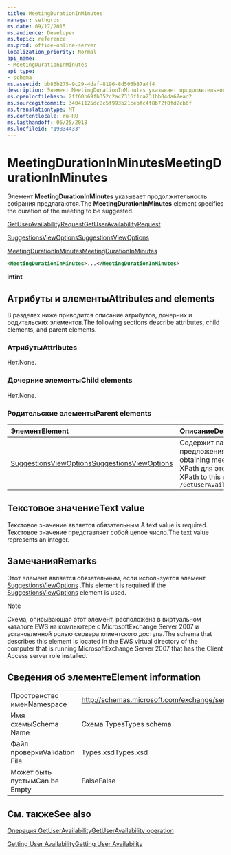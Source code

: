 ```yaml
---
title: MeetingDurationInMinutes
manager: sethgros
ms.date: 09/17/2015
ms.audience: Developer
ms.topic: reference
ms.prod: office-online-server
localization_priority: Normal
api_name:
- MeetingDurationInMinutes
api_type:
- schema
ms.assetid: bb86b275-9c29-4daf-8196-8d505b87a4f4
description: Элемент MeetingDurationInMinutes указывает продолжительность собрания предлагаются.
ms.openlocfilehash: 2ff60b69fb352c2ac7316f1ca231bb04da67ead2
ms.sourcegitcommit: 34041125dc8c5f993b21cebfc4f8b72f0fd2cb6f
ms.translationtype: MT
ms.contentlocale: ru-RU
ms.lasthandoff: 06/25/2018
ms.locfileid: "19834433"
---
```

# <a name="meetingdurationinminutes"></a><span data-ttu-id="9e04f-103">MeetingDurationInMinutes</span><span class="sxs-lookup"><span data-stu-id="9e04f-103">MeetingDurationInMinutes</span></span>

<span data-ttu-id="9e04f-104">Элемент **MeetingDurationInMinutes** указывает продолжительность собрания предлагаются.</span><span class="sxs-lookup"><span data-stu-id="9e04f-104">The **MeetingDurationInMinutes** element specifies the duration of the meeting to be suggested.</span></span> 
  
[<span data-ttu-id="9e04f-105">GetUserAvailabilityRequest</span><span class="sxs-lookup"><span data-stu-id="9e04f-105">GetUserAvailabilityRequest</span></span>](getuseravailabilityrequest.md)
  
[<span data-ttu-id="9e04f-106">SuggestionsViewOptions</span><span class="sxs-lookup"><span data-stu-id="9e04f-106">SuggestionsViewOptions</span></span>](suggestionsviewoptions.md)
  
[<span data-ttu-id="9e04f-107">MeetingDurationInMinutes</span><span class="sxs-lookup"><span data-stu-id="9e04f-107">MeetingDurationInMinutes</span></span>](meetingdurationinminutes.md)
  
```xml
<MeetingDurationInMinutes>...</MeetingDurationInMinutes>
```

 <span data-ttu-id="9e04f-108">**int**</span><span class="sxs-lookup"><span data-stu-id="9e04f-108">**int**</span></span>
## <a name="attributes-and-elements"></a><span data-ttu-id="9e04f-109">Атрибуты и элементы</span><span class="sxs-lookup"><span data-stu-id="9e04f-109">Attributes and elements</span></span>

<span data-ttu-id="9e04f-110">В разделах ниже приводится описание атрибутов, дочерних и родительских элементов.</span><span class="sxs-lookup"><span data-stu-id="9e04f-110">The following sections describe attributes, child elements, and parent elements.</span></span>
  
### <a name="attributes"></a><span data-ttu-id="9e04f-111">Атрибуты</span><span class="sxs-lookup"><span data-stu-id="9e04f-111">Attributes</span></span>

<span data-ttu-id="9e04f-112">Нет.</span><span class="sxs-lookup"><span data-stu-id="9e04f-112">None.</span></span>
  
### <a name="child-elements"></a><span data-ttu-id="9e04f-113">Дочерние элементы</span><span class="sxs-lookup"><span data-stu-id="9e04f-113">Child elements</span></span>

<span data-ttu-id="9e04f-114">Нет.</span><span class="sxs-lookup"><span data-stu-id="9e04f-114">None.</span></span>
  
### <a name="parent-elements"></a><span data-ttu-id="9e04f-115">Родительские элементы</span><span class="sxs-lookup"><span data-stu-id="9e04f-115">Parent elements</span></span>

|<span data-ttu-id="9e04f-116">**Элемент**</span><span class="sxs-lookup"><span data-stu-id="9e04f-116">**Element**</span></span>|<span data-ttu-id="9e04f-117">**Описание**</span><span class="sxs-lookup"><span data-stu-id="9e04f-117">**Description**</span></span>|
|:-----|:-----|
|[<span data-ttu-id="9e04f-118">SuggestionsViewOptions</span><span class="sxs-lookup"><span data-stu-id="9e04f-118">SuggestionsViewOptions</span></span>](suggestionsviewoptions.md) <br/> |<span data-ttu-id="9e04f-119">Содержит параметры для получения сведения о предложения о собрании.</span><span class="sxs-lookup"><span data-stu-id="9e04f-119">Contains the options for obtaining meeting suggestion information.</span></span>  <br/> <span data-ttu-id="9e04f-120">XPath для этого элемента:</span><span class="sxs-lookup"><span data-stu-id="9e04f-120">The following is the XPath to this element:</span></span>  <br/>  `/GetUserAvailabilityRequest/SuggestionViewOptions` <br/> |
   
## <a name="text-value"></a><span data-ttu-id="9e04f-121">Текстовое значение</span><span class="sxs-lookup"><span data-stu-id="9e04f-121">Text value</span></span>

<span data-ttu-id="9e04f-122">Текстовое значение является обязательным.</span><span class="sxs-lookup"><span data-stu-id="9e04f-122">A text value is required.</span></span> <span data-ttu-id="9e04f-123">Текстовое значение представляет собой целое число.</span><span class="sxs-lookup"><span data-stu-id="9e04f-123">The text value represents an integer.</span></span>
  
## <a name="remarks"></a><span data-ttu-id="9e04f-124">Замечания</span><span class="sxs-lookup"><span data-stu-id="9e04f-124">Remarks</span></span>

<span data-ttu-id="9e04f-125">Этот элемент является обязательным, если используется элемент [SuggestionsViewOptions](suggestionsviewoptions.md) .</span><span class="sxs-lookup"><span data-stu-id="9e04f-125">This element is required if the [SuggestionsViewOptions](suggestionsviewoptions.md) element is used.</span></span> 
  
> [!NOTE]
> <span data-ttu-id="9e04f-126">Схема, описывающая этот элемент, расположена в виртуальном каталоге EWS на компьютере с MicrosoftExchange Server 2007 и установленной ролью сервера клиентского доступа.</span><span class="sxs-lookup"><span data-stu-id="9e04f-126">The schema that describes this element is located in the EWS virtual directory of the computer that is running MicrosoftExchange Server 2007 that has the Client Access server role installed.</span></span> 
  
## <a name="element-information"></a><span data-ttu-id="9e04f-127">Сведения об элементе</span><span class="sxs-lookup"><span data-stu-id="9e04f-127">Element information</span></span>

|||
|:-----|:-----|
|<span data-ttu-id="9e04f-128">Пространство имен</span><span class="sxs-lookup"><span data-stu-id="9e04f-128">Namespace</span></span>  <br/> |http://schemas.microsoft.com/exchange/services/2006/types  <br/> |
|<span data-ttu-id="9e04f-129">Имя схемы</span><span class="sxs-lookup"><span data-stu-id="9e04f-129">Schema Name</span></span>  <br/> |<span data-ttu-id="9e04f-130">Схема Types</span><span class="sxs-lookup"><span data-stu-id="9e04f-130">Types schema</span></span>  <br/> |
|<span data-ttu-id="9e04f-131">Файл проверки</span><span class="sxs-lookup"><span data-stu-id="9e04f-131">Validation File</span></span>  <br/> |<span data-ttu-id="9e04f-132">Types.xsd</span><span class="sxs-lookup"><span data-stu-id="9e04f-132">Types.xsd</span></span>  <br/> |
|<span data-ttu-id="9e04f-133">Может быть пустым</span><span class="sxs-lookup"><span data-stu-id="9e04f-133">Can be Empty</span></span>  <br/> |<span data-ttu-id="9e04f-134">False</span><span class="sxs-lookup"><span data-stu-id="9e04f-134">False</span></span>  <br/> |
   
## <a name="see-also"></a><span data-ttu-id="9e04f-135">См. также</span><span class="sxs-lookup"><span data-stu-id="9e04f-135">See also</span></span>



[<span data-ttu-id="9e04f-136">Операция GetUserAvailability</span><span class="sxs-lookup"><span data-stu-id="9e04f-136">GetUserAvailability operation</span></span>](getuseravailability-operation.md)


[<span data-ttu-id="9e04f-137">Getting User Availability</span><span class="sxs-lookup"><span data-stu-id="9e04f-137">Getting User Availability</span></span>](http://msdn.microsoft.com/library/d4133fcb-9b0f-4e6b-aadf-a389da83516a%28Office.15%29.aspx)

